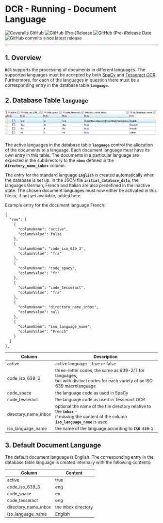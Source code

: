 # DCR - Running - Document Language

![Coveralls GitHub](https://img.shields.io/coveralls/github/KonnexionsGmbH/dcr.svg)
![GitHub (Pre-)Release](https://img.shields.io/github/v/release/KonnexionsGmbH/dcr?include_prereleases)
![GitHub (Pre-)Release Date](https://img.shields.io/github/release-date-pre/KonnexionsGmbh/dcr)
![GitHub commits since latest release](https://img.shields.io/github/commits-since/KonnexionsGmbH/dcr/0.9.0)

----

## 1. Overview

**`DCR`** supports the processing of documents in different languages. 
The supported languages must be accepted by both [SpaCy](https://spacy.io/usage/models) and [Tesseract OCR](https://tesseract-ocr.github.io/tessdoc/Data-Files-in-different-versions.html). 
Furthermore, for each of the languages in question there must be a corresponding entry in the database table **`language`**.

## 2. Database Table **`language`**

![dbt_language.png](img/dbt_language.png)

The active languages in the database table **`language`** control the allocation of the documents to a language. 
Each document language must have its own entry in this table. 
The documents in a particular language are expected in the subdirectory to the **`nbox`** defined in the **`directory_name_inbox`** column.

The entry for the standard language **`English`** is created automatically when the database is set up. 
In the JSON file **`initial_database_data`**, the languages German, French and Italian are also predefined in the inactive state. 
The chosen document languages must now either be activated in this file or, if not yet available, added here. 

Example entry for the document language French:

    {
      "row": [
        {
          "columnName": "active",
          "columnValue": false
        },
        {
          "columnName": "code_iso_639_3",
          "columnValue": "fra"
        },
        {
          "columnName": "code_spacy",
          "columnValue": "fr"
        },
        {                                   
          "columnName": "code_tesseract",
          "columnValue": "fra"
        },
        {
          "columnName": "directory_name_inbox",
          "columnValue": null
        },
        {
          "columnName": "iso_language_name",
          "columnValue": "French"
        }
      ]
    },


| Column               | Description                                                                                                                                    |
|----------------------|------------------------------------------------------------------------------------------------------------------------------------------------|
| active               | active language - true or false                                                                                                                |
| code_iso_639_3       | three-letter codes, the same as 639-2/T for languages, <br>but with distinct codes for each variety of an ISO 639 macrolanguage                |
| code_space           | the language code as used in SpaCy                                                                                                             |
| code_tesseract       | the language code as used in Tesseract OCR                                                                                                     |
| directory_name_inbox | optional the name of the file directory relative to the **`inbox`** - <br>if missing the content of the column **`iso_language_name`** is used |
| iso_language_name    | the name of the language according to **`ISO 639-1`**                                                                                          |

## 3. Default Document Language

The default document language is English. 
The corresponding entry in the database table language is created internally with the following contents:

| Column               | Content             |
|----------------------|---------------------|
| active               | true                |
| code_iso_639_3       | eng                 |
| code_space           | en                  |
| code_tesseract       | eng                 |
| directory_name_inbox | the inbox directory |
| iso_language_name    | English             |
